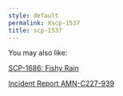 ```yaml
---
style: default
permalink: Xscp-1537
title: scp-1537
---
```

You may also like:

[SCP-1686: Fishy Rain](http://scp-wiki.net/scp-1686)

[Incident Report AMN-C227-939](http://scp-wiki.net/incident-report-amn-c227-939)

